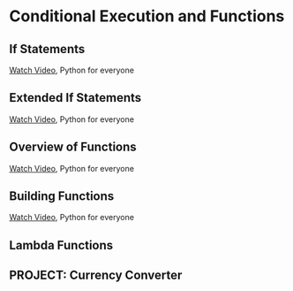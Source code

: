 # Conditional Execution and Functions
## If Statements
[Watch Video](https://youtu.be/2aA3VBdcl6A?list=PLlRFEj9H3Oj7Bp8-DfGpfAfDBiblRfl5p), Python for everyone
## Extended If Statements
[Watch Video](https://youtu.be/OczkNrHPBps?list=PLlRFEj9H3Oj7Bp8-DfGpfAfDBiblRfl5p), Python for everyone
## Overview of Functions
[Watch Video](https://youtu.be/5Kzw-0-DQAk?list=PLlRFEj9H3Oj7Bp8-DfGpfAfDBiblRfl5p), Python for everyone
## Building Functions
[Watch Video](https://youtu.be/AJVNYRqn8kM?list=PLlRFEj9H3Oj7Bp8-DfGpfAfDBiblRfl5p), Python for everyone
## Lambda Functions
## PROJECT: Currency Converter